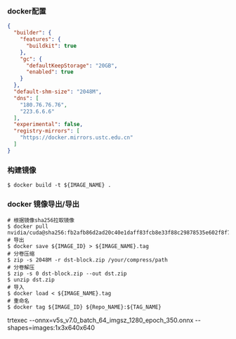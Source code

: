 ### docker配置
```json
{
  "builder": {
    "features": {
      "buildkit": true
    },
    "gc": {
      "defaultKeepStorage": "20GB",
      "enabled": true
    }
  },
  "default-shm-size": "2048M",
  "dns": [
    "180.76.76.76",
    "223.6.6.6"
  ],
  "experimental": false,
  "registry-mirrors": [
    "https://docker.mirrors.ustc.edu.cn"
  ]
}
```

### 构建镜像
```shell
$ docker build -t ${IMAGE_NAME} .
```

### docker 镜像导出/导出

```shell
# 根据镜像sha256拉取镜像
$ docker pull nvidia/cuda@sha256:fb2afb86d2ad20c40e1daff83fcb8e33f88c29878535e602f8f752136a6b9db2
# 导出
$ docker save ${IMAGE_ID} > ${IMAGE_NAME}.tag
# 分卷压缩
$ zip -s 2048M -r dst-block.zip /your/compress/path
# 分卷解压
$ zip -s 0 dst-block.zip --out dst.zip
$ unzip dst.zip
# 导入
$ docker load < ${IMAGE_NAME}.tag
# 重命名
$ docker tag ${IMAGE_ID} ${Repo_NAME}:${TAG_NAME}
```


trtexec --onnx=v5s_v7.0_batch_64_imgsz_1280_epoch_350.onnx --shapes=images:1x3x640x640